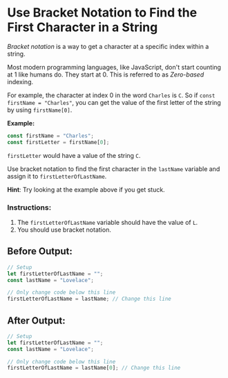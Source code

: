 # Use Bracket Notation to Find the First Character in a String

_Bracket notation_ is a way to get a character at a specific index within a string.

Most modern programming languages, like JavaScript, don't start counting at 1 like humans do. They start at 0. This is referred to as _Zero-based_ indexing.

For example, the character at index 0 in the word `Charles` is `C`. So if `const firstName = "Charles"`, you can get the value of the first letter of the string by using `firstName[0]`.

**Example:**
```javascript
const firstName = "Charles";
const firstLetter = firstName[0];
```

`firstLetter` would have a value of the string `C`.

Use bracket notation to find the first character in the `lastName` variable and assign it to `firstLetterOfLastName`.

**Hint**: Try looking at the example above if you get stuck.

### Instructions:
1. The `firstLetterOfLastName` variable should have the value of `L`.
2. You should use bracket notation.


## Before Output:
```javascript
// Setup
let firstLetterOfLastName = "";
const lastName = "Lovelace";

// Only change code below this line
firstLetterOfLastName = lastName; // Change this line
```

## After Output:
```javascript
// Setup
let firstLetterOfLastName = "";
const lastName = "Lovelace";

// Only change code below this line
firstLetterOfLastName = lastName[0]; // Change this line
```